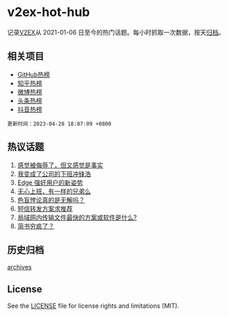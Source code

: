 # v2ex-hot-hub

 记录[V2EX](https://www.v2ex.com/)从 2021-01-06 日至今的热门话题。每小时抓取一次数据，按天[归档](archives)。
 
 ## 相关项目

- [GitHub热榜](https://github.com/lonnyzhang423/github-hot-hub)
- [知乎热榜](https://github.com/lonnyzhang423/zhihu-hot-hub)
- [微博热榜](https://github.com/lonnyzhang423/weibo-hot-hub)
- [头条热榜](https://github.com/lonnyzhang423/toutiao-hot-hub)
- [抖音热榜](https://github.com/lonnyzhang423/douyin-hot-hub)


 `更新时间：2023-04-28 18:07:09 +0800`

## 热议话题

1. [感觉被侮辱了，但又感觉是事实](https://www.v2ex.com/t/936199)
1. [我变成了公司的下班冲锋浩](https://www.v2ex.com/t/936037)
1. [Edge 强奸用户的新姿势](https://www.v2ex.com/t/936115)
1. [无心上班，有一样的兄弟么](https://www.v2ex.com/t/936128)
1. [色盲悖论真的是无解吗？](https://www.v2ex.com/t/936217)
1. [短信转发方案求推荐](https://www.v2ex.com/t/936016)
1. [局域网内传输文件最快的方案或软件是什么?](https://www.v2ex.com/t/936118)
1. [简书穷疯了？](https://www.v2ex.com/t/936119)

## 历史归档

[archives](archives)

## License

See the [LICENSE](LICENSE) file for license rights and limitations (MIT).

